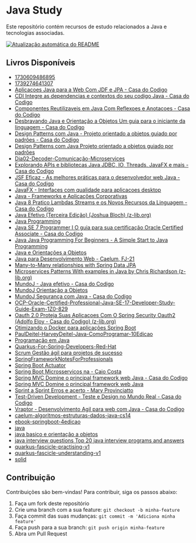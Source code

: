 # Java Study

Este repositório contém recursos de estudo relacionados a Java e tecnologias associadas.

[![Atualização automática do README](https://github.com/maxsonferovante/java-study/actions/workflows/main.yml/badge.svg?event=workflow_dispatch)](https://github.com/maxsonferovante/java-study/actions/workflows/main.yml)

## Livros Disponíveis

- [1730609486895](books/1730609486895.pdf)
- [1739274641307](books/1739274641307.pdf)
- [Aplicacoes Java para a Web Com JDF e JPA - Casa do Codigo](books/Aplicacoes_Java_para_a_Web_Com_JDF_e_JPA_-_Casa_do_Codigo.pdf)
- [CDI Integre as dependencias e contextos do seu codigo Java - Casa do Codigo](books/CDI_Integre_as_dependencias_e_contextos_do_seu_codigo_Java_-_Casa_do_Codigo.pdf)
- [Componentes Reutilizaveis em Java Com Reflexoes e Anotacoes - Casa do Codigo](books/Componentes_Reutilizaveis_em_Java_Com_Reflexoes_e_Anotacoes_-_Casa_do_Codigo.pdf)
- [Desbravando Java e Orientação a Objetos Um guia para o iniciante da linguagem - Casa do Codigo](books/Desbravando_Java_e_Orientação_a_Objetos_Um_guia_para_o_iniciante_da_linguagem_-_Casa_do_Codigo.pdf)
- [Design Patterns com Java - Projeto orientado a objetos guiado por padrões - Casa do Codigo](books/Design_Patterns_com_Java_-_Projeto_orientado_a_objetos_guiado_por_padrões_-_Casa_do_Codigo.pdf)
- [Design Patterns com Java  Projeto orientado a objetos guiado por padrões](books/Design_Patterns_com_Java__Projeto_orientado_a_objetos_guiado_por_padrões.pdf)
- [Dia02-Decoder-Comunicação-Microservices](books/Dia02-Decoder-Comunicação-Microservices.pdf)
- [Explorando APIs e bibliotecas Java JDBC, IO, Threads, JavaFX e mais - Casa do Codigo](books/Explorando_APIs_e_bibliotecas_Java_JDBC,_IO,_Threads,_JavaFX_e_mais_-_Casa_do_Codigo.pdf)
- [JSF Eficaz - As melhores práticas para o desenvolvedor web Java - Casa do Codigo](books/JSF_Eficaz_-_As_melhores_práticas_para_o_desenvolvedor_web_Java_-_Casa_do_Codigo.pdf)
- [JavaFX - Interfaces com qualidade para aplicacoes desktop](books/JavaFX_-_Interfaces_com_qualidade_para_aplicacoes_desktop.pdf)
- [Java - Frameworks e Aplicações Corporativas](books/Java_-_Frameworks_e_Aplicações_Corporativas.pdf)
- [Java 8 Pratico Lambdas Streams e os Novos Recursos da Linguagem - Casa do Codigo](books/Java_8_Pratico_Lambdas_Streams_e_os_Novos_Recursos_da_Linguagem_-_Casa_do_Codigo.pdf)
- [Java Efetivo (Terceira Edição) (Joshua Bloch) (z-lib.org)](books/Java_Efetivo_(Terceira_Edição)_(Joshua_Bloch)_(z-lib.org).pdf)
- [Java Programming](books/Java_Programming.pdf)
- [Java SE 7 Programmer I O guia para sua certificação Oracle Certified Associate - Casa do Codigo](books/Java_SE_7_Programmer_I_O_guia_para_sua_certificação_Oracle_Certified_Associate_-_Casa_do_Codigo.pdf)
- [Java  Java Programming For Beginners - A Simple Start to Java Programming](books/Java__Java_Programming_For_Beginners_-_A_Simple_Start_to_Java_Programming.pdf)
- [Java e Orientações a Objetos](books/Java_e_Orientações_a_Objetos.pdf)
- [Java para Desenvolvimento Web - Caelum, FJ-21](books/Java_para_Desenvolvimento_Web_-_Caelum,_FJ-21.pdf)
- [Many-to-Many relationships with Spring Data JPA](books/Many-to-Many_relationships_with_Spring_Data_JPA.pdf)
- [Microservices Patterns With examples in Java by Chris Richardson (z-lib.org)](books/Microservices_Patterns_With_examples_in_Java_by_Chris_Richardson_(z-lib.org).pdf)
- [MundoJ - Java efetivo - Casa do Codigo](books/MundoJ_-_Java_efetivo_-_Casa_do_Codigo.pdf)
- [MundoJ Orientação a Objetos](books/MundoJ_Orientação_a_Objetos.pdf)
- [MundoJ Segurança com Java - Casa do Codigo](books/MundoJ_Segurança_com_Java_-_Casa_do_Codigo.pdf)
- [OCP-Oracle-Certified-Professional-Java-SE-17-Developer-Study-Guide-Exam-1Z0-829](books/OCP-Oracle-Certified-Professional-Java-SE-17-Developer-Study-Guide-Exam-1Z0-829.pdf)
- [Oauth 2.0 Proteja Suas Aplicacoes Com O Spring Security Oauth2 (Adolfo Eloy - Casa do Codigo) (z-lib.org)](books/Oauth_2.0_Proteja_Suas_Aplicacoes_Com_O_Spring_Security_Oauth2_(Adolfo_Eloy_-_Casa_do_Codigo)_(z-lib.org).pdf)
- [Otimizando o Docker para aplicações Spring Boot](books/Otimizando_o_Docker_para_aplicações_Spring_Boot.pdf)
- [PaulDeitel-HarveyDeitel-Java-ComoProgramar-10Edicao](books/PaulDeitel-HarveyDeitel-Java-ComoProgramar-10Edicao.pdf)
- [Programação em Java](books/Programação_em_Java.pdf)
- [Quarkus-For-Spring-Developers-Red-Hat](books/Quarkus-For-Spring-Developers-Red-Hat.pdf)
- [Scrum Gestão ágil para projetos de sucesso](books/Scrum_Gestão_ágil_para_projetos_de_sucesso.pdf)
- [SpringFrameworkNotesForProfessionals](books/SpringFrameworkNotesForProfessionals.pdf)
- [Spring Boot Actuator](books/Spring_Boot_Actuator.pdf)
- [Spring Boot  Microsservicos na - Caio Costa](books/Spring_Boot__Microsservicos_na_-_Caio_Costa.pdf)
- [Spring MVC Domine o principal framework web Java - Casa do Codigo](books/Spring_MVC_Domine_o_principal_framework_web_Java_-_Casa_do_Codigo.pdf)
- [Spring MVC  Domine o principal framework web Java](books/Spring_MVC__Domine_o_principal_framework_web_Java.pdf)
- [Sprint a Sprint Erros e acerto - Mary Provinciatto](books/Sprint_a_Sprint_Erros_e_acerto_-_Mary_Provinciatto.pdf)
- [Test-Driven Development - Teste e Design no Mundo Real - Casa do Codigo](books/Test-Driven_Development_-_Teste_e_Design_no_Mundo_Real_-_Casa_do_Codigo.pdf)
- [Vraptor - Desenvolvimento Agil para web com Java - Casa do Codigo](books/Vraptor_-_Desenvolvimento_Agil_para_web_com_Java_-_Casa_do_Codigo.pdf)
- [caelum-algoritmos-estruturas-dados-java-cs14](books/caelum-algoritmos-estruturas-dados-java-cs14.pdf)
- [ebook-springboot-4edicao](books/ebook-springboot-4edicao.pdf)
- [java](books/java.pdf)
- [java basico e orientação a objetos](books/java_basico_e_orientação_a_objetos.pdf)
- [java interview questions  Top 20 java interview programs and answers](books/java_interview_questions__Top_20_java_interview_programs_and_answers.pdf)
- [quarkus-fascicle-practising-v1](books/quarkus-fascicle-practising-v1.pdf)
- [quarkus-fascicle-understanding-v1](books/quarkus-fascicle-understanding-v1.pdf)
- [solid](books/solid.pdf)

## Contribuição

Contribuições são bem-vindas! Para contribuir, siga os passos abaixo:

1. Faça um fork deste repositório
2. Crie uma branch com a sua feature: `git checkout -b minha-feature`
3. Faça commit das suas mudanças: `git commit -m 'Adiciona minha feature'`
4. Faça push para a sua branch: `git push origin minha-feature`
5. Abra um Pull Request

